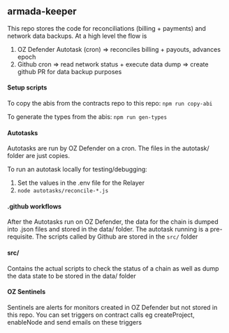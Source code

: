 ## armada-keeper

This repo stores the code for reconciliations (billing + payments) and network data backups. At a high level the flow is

1. OZ Defender Autotask (cron) => reconciles billing + payouts, advances epoch
2. Github cron => read network status + execute data dump => create github PR for data backup purposes

#### Setup scripts
To copy the abis from the contracts repo to this repo:
`npm run copy-abi`

To generate the types from the abis:
`npm run gen-types`

#### Autotasks
Autotasks are run by OZ Defender on a cron. The files in the autotask/ folder are just copies.

To run an autotask locally for testing/debugging:
1. Set the values in the .env file for the Relayer
2. `node autotasks/reconcile-*.js`

#### .github workflows
After the Autotasks run on OZ Defender, the data for the chain is dumped into .json files and stored in the data/ folder. The autotask running is a pre-requisite. The scripts called by Github are stored in the `src/` folder

#### src/
Contains the actual scripts to check the status of a chain as well as dump the data state to be stored in the data/ folder

#### OZ Sentinels
Sentinels are alerts for monitors created in OZ Defender but not stored in this repo. You can set triggers on contract calls eg createProject, enableNode and send emails on these triggers